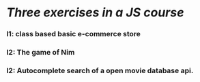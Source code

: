 
# _Three exercises in a JS course_

### I1: class based basic e-commerce store
### I2: The game of Nim
### I2: Autocomplete search of a open movie database api.

